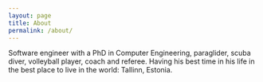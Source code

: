 ```yaml
---
layout: page
title: About
permalink: /about/
---
```


Software engineer with a PhD in Computer Engineering, paraglider, scuba diver, volleyball player, coach and referee. Having his best time in his life in the best place to live in the world: Tallinn, Estonia.
